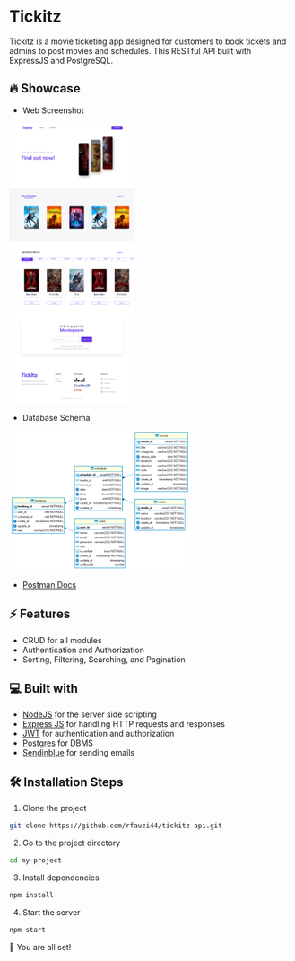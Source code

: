 # Tickitz
Tickitz is a movie ticketing app designed for customers to book tickets and admins to post movies and schedules. This RESTful API built with ExpressJS and PostgreSQL.

## 🔥 Showcase
- Web Screenshot

<img src="app-image.png" alt="Alt text" height="500">

- Database Schema

<img src="db-image.png" alt="Alt text" height="250">

- [Postman Docs](https://documenter.getpostman.com/view/25042327/2s93JtQ3v8)

## ⚡ Features
- CRUD for all modules
- Authentication and Authorization
- Sorting, Filtering, Searching, and Pagination

## 💻 Built with
-   [NodeJS](https://github.com/nodejs/node) for the server side scripting
-   [Express JS](https://github.com/expressjs/express) for handling HTTP requests and responses
-   [JWT](https://github.com/auth0/node-jsonwebtoken) for authentication and authorization
-   [Postgres](https://github.com/postgres/postgres) for DBMS
-   [Sendinblue](https://github.com/sendinblue/APIv3-nodejs-library) for sending emails

## 🛠️ Installation Steps

1. Clone the project

```bash
git clone https://github.com/rfauzi44/tickitz-api.git
```

2. Go to the project directory

```bash
cd my-project
```

3. Install dependencies

```bash
npm install
```

4. Start the server

```bash
npm start
```

🌟 You are all set!
